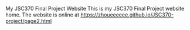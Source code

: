 My JSC370 Final Project Website
This is my JSC370 Final Project website home. The website is online at https://zhoueeeeee.github.io/JSC370-project/page2.html
